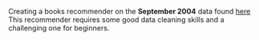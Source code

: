 Creating a books recommender on the **September 2004** data found [here](http://www2.informatik.uni-freiburg.de/~cziegler/BX/)  
This recommender requires some good data cleaning skills and a challenging one for beginners.  
